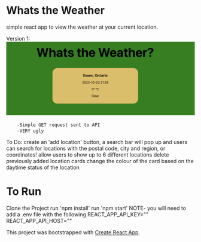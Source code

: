 # Whats the Weather
 simple react app to view the weather at your current location.

 Version 1: <img width="957" alt="V1-UI" src="https://github.com/allyssap/whatstheweather/blob/main/resources/V1-UI.png">

        -Simple GET request sent to API
        -VERY ugly 
        

 

 
 To Do:
 create an 'add location' button, a search bar will pop up and users can search for locations with the postal code, city and region, or coordinates!
 allow users to show up to 6 different locations
 delete previously added location cards
 change the colour of the card based on the daytime status of the location

# To Run
Clone the Project
run 'npm install'
run 'npm start'
NOTE- you will need to add a .env file with the following
    REACT_APP_API_KEY=""
    REACT_APP_API_HOST=""


This project was bootstrapped with [Create React App](https://github.com/facebook/create-react-app).
